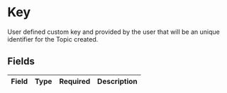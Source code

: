 # Key

User defined custom key and provided by the user that will be an unique identifier for the Topic created.


## Fields

| Field       | Type        | Required    | Description |
| ----------- | ----------- | ----------- | ----------- |